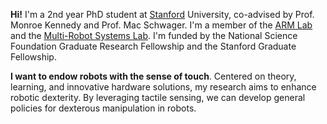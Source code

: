 ---
---

**Hi!** I'm a 2nd year PhD student at [Stanford](https://www.stanford.edu/) University, co-advised by Prof. Monroe Kennedy and Prof. Mac Schwager. I'm a member of the [ARM Lab](https://arm.stanford.edu/) and the [Multi-Robot Systems Lab](https://msl.stanford.edu/). I'm funded by the National Science Foundation Graduate Research Fellowship and the Stanford Graduate Fellowship.

**I want to endow robots with the sense of touch**. Centered on theory, learning, and innovative hardware solutions, my research aims to enhance robotic dexterity. By leveraging tactile sensing, we can develop general policies for dexterous manipulation in robots.

    

